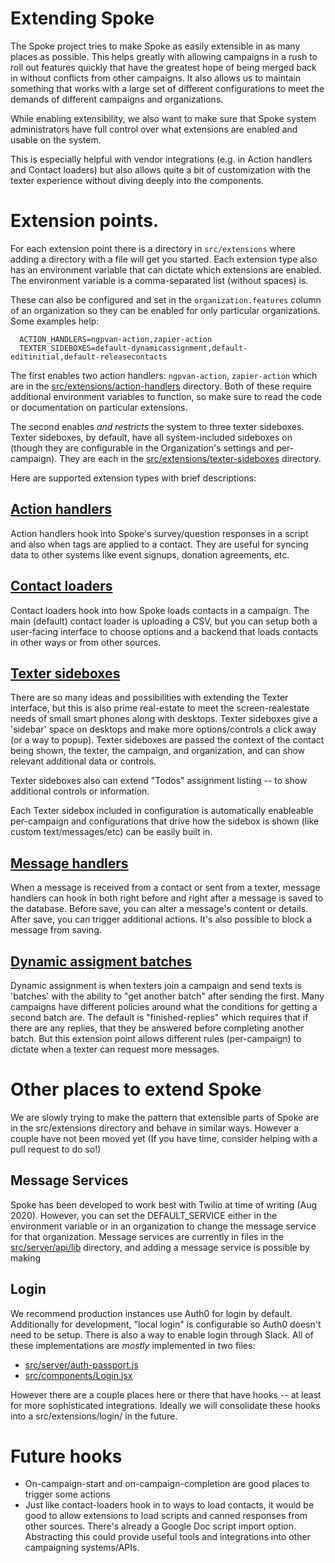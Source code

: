 # Extending Spoke

The Spoke project tries to make Spoke as easily extensible in as many places as possible.
This helps greatly with allowing campaigns in a rush to roll out features quickly that have
the greatest hope of being merged back in without conflicts from other campaigns.  It also
allows us to maintain something that works with a large set of different configurations to
meet the demands of different campaigns and organizations.

While enabling extensibility, we also want to make sure that Spoke system administrators
have full control over what extensions are enabled and usable on the system.

This is especially helpful with vendor integrations (e.g. in Action handlers and Contact loaders)
but also allows quite a bit of customization with the texter experience without diving
deeply into the components.

# Extension points.

For each extension point there is a directory in `src/extensions` where adding a directory with a file
will get you started.  Each extension type also has an environment variable that can dictate which
extensions are enabled.  The environment variable is a comma-separated list (without spaces) is.

These can also be configured and set in the `organization.features` column of an organization so they
can be enabled for only particular organizations.  Some examples help:

```
  ACTION_HANDLERS=ngpvan-action,zapier-action
  TEXTER_SIDEBOXES=default-dynamicassignment,default-editinitial,default-releasecontacts
```

The first enables two action handlers: `ngpvan-action`, `zapier-action` which are in
the [src/extensions/action-handlers](https://github.com/MoveOnOrg/Spoke/tree/main/src/extensions/action-handlers)
directory.  Both of these require additional environment variables to function, so make sure
to read the code or documentation on particular extensions.

The second enables *and restricts* the system to three texter sideboxes.  Texter sideboxes, by default,
have all system-included sideboxes on (though they are configurable in the Organization's settings and
per-campaign).  They are each in the  [src/extensions/texter-sideboxes](https://github.com/MoveOnOrg/Spoke/tree/main/src/extensions/texter-sideboxes) directory.

Here are supported extension types with brief descriptions:

## [Action handlers](HOWTO-use-action-handlers.md)

Action handlers hook into Spoke's survey/question responses in a script and also when
tags are applied to a contact.  They are useful for syncing data to other systems like
event signups, donation agreements, etc.

## [Contact loaders](HOWTO-use-contact-loaders.md)

Contact loaders hook into how Spoke loads contacts in a campaign.  The main (default)
contact loader is uploading a CSV, but you can setup both a user-facing interface to
choose options and a backend that loads contacts in other ways or from other sources.

## [Texter sideboxes](HOWTO-use-texter-sideboxes.md)

There are so many ideas and possibilities with extending the Texter interface, but
this is also prime real-estate to meet the screen-realestate needs of small smart
phones along with desktops.  Texter sideboxes give a 'sidebar' space on desktops and
make more options/controls a click away (or a way to popup).  Texter sideboxes are
passed the context of the contact being shown, the texter, the campaign, and organization,
and can show relevant additional data or controls.

Texter sideboxes also can extend "Todos" assignment listing -- to show additional controls
or information.

Each Texter sidebox included in configuration is automatically enableable per-campaign and
configurations that drive how the sidebox is shown (like custom text/messages/etc) can be easily
built in.

## [Message handlers](HOWTO-use-message-handlers.md)

When a message is received from a contact or sent from a texter, message handlers can hook in
both right before and right after a message is saved to the database.  Before save, you
can alter a message's content or details.  After save, you can trigger additional actions.
It's also possible to block a message from saving.

## [Dynamic assigment batches](HOWTO-use-dynamicassignment-batches.md)

Dynamic assignment is when texters join a campaign and send texts is 'batches' with the
ability to "get another batch" after sending the first.  Many campaigns have different
policies around what the conditions for getting a second batch are.  The default is
"finished-replies" which requires that if there are any replies, that they be answered
before completing another batch.  But this extension point allows different rules (per-campaign)
to dictate when a texter can request more messages.


# Other places to extend Spoke

We are slowly trying to make the pattern that extensible parts of Spoke are in the
src/extensions directory and behave in similar ways.  However a couple have not been moved yet
(If you have time, consider helping with a pull request to do so!)

## Message Services

Spoke has been developed to work best with Twilio at time of writing (Aug 2020).  However,
you can set the DEFAULT_SERVICE either in the environment variable or in an organization
to change the message service for that organization.  Message services are currently in files
in the [src/server/api/lib](https://github.com/MoveOnOrg/Spoke/tree/main/src/server/api/lib) directory,
and adding a message service is possible by making


## Login

We recommend production instances use Auth0 for login by default.  Additionally for development,
"local login" is configurable so Auth0 doesn't need to be setup.  There is also a way to enable
login through Slack.  All of these implementations are *mostly* implemented in two files:

* [src/server/auth-passport.js](https://github.com/MoveOnOrg/Spoke/tree/main/src/server/auth-passport.js)
* [src/components/Login.jsx](https://github.com/MoveOnOrg/Spoke/tree/main/src/components/Login.jsx)

However there are a couple places here or there that have hooks -- at least for more sophisticated
integrations.  Ideally we will consolidate these hooks into a src/extensions/login/ in the future.


# Future hooks

* On-campaign-start and on-campaign-completion are good places to trigger some actions
* Just like contact-loaders hook in to ways to load contacts, it would be good to allow extensions
  to load scripts and canned responses from other sources.  There's already a Google Doc script import
  option.  Abstracting this could provide useful tools and integrations into other campaigning systems/APIs.
